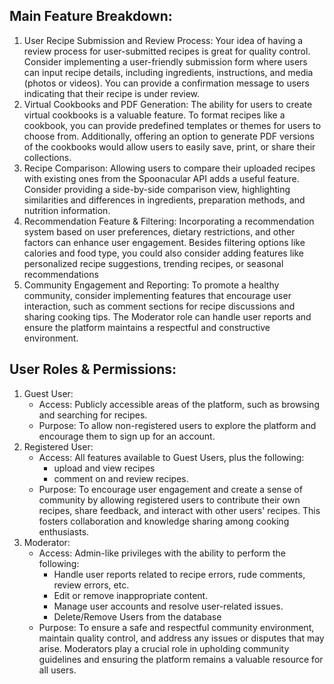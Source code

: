 ## Main Feature Breakdown:
1. User Recipe Submission and Review Process: Your idea of having a review process for user-submitted recipes is great for quality control. Consider implementing a user-friendly submission form where users can input recipe details, including ingredients, instructions, and media (photos or videos). You can provide a confirmation message to users indicating that their recipe is under review.
2. Virtual Cookbooks and PDF Generation: The ability for users to create virtual cookbooks is a valuable feature. To format recipes like a cookbook, you can provide predefined templates or themes for users to choose from. Additionally, offering an option to generate PDF versions of the cookbooks would allow users to easily save, print, or share their collections.
3. Recipe Comparison: Allowing users to compare their uploaded recipes with existing ones from the Spoonacular API adds a useful feature. Consider providing a side-by-side comparison view, highlighting similarities and differences in ingredients, preparation methods, and nutrition information.
4. Recommendation Feature & Filtering: Incorporating a recommendation system based on user preferences, dietary restrictions, and other factors can enhance user engagement. Besides filtering options like calories and food type, you could also consider adding features like personalized recipe suggestions, trending recipes, or seasonal recommendations
5. Community Engagement and Reporting: To promote a healthy community, consider implementing features that encourage user interaction, such as comment sections for recipe discussions and sharing cooking tips. The Moderator role can handle user reports and ensure the platform maintains a respectful and constructive environment.

## User Roles & Permissions:
1. Guest User:
   -  Access: Publicly accessible areas of the platform, such as browsing and searching for recipes.
   -  Purpose: To allow non-registered users to explore the platform and encourage them to sign up for an account.
2. Registered User:
   -  Access: All features available to Guest Users, plus the following:
      -  upload and view recipes
      -  comment on and review recipes.
   -  Purpose: To encourage user engagement and create a sense of community by allowing registered users to contribute their own recipes, share feedback, and interact with other users' recipes. This fosters collaboration and knowledge sharing among cooking enthusiasts.
3. Moderator:
   -  Access: Admin-like privileges with the ability to perform the following:
      -  Handle user reports related to recipe errors, rude comments, review errors, etc.
      -  Edit or remove inappropriate content.
      -  Manage user accounts and resolve user-related issues.
      -  Delete/Remove Users from the database
   -  Purpose: To ensure a safe and respectful community environment, maintain quality control, and address any issues or disputes that may arise. Moderators play a crucial role in upholding community guidelines and ensuring the platform remains a valuable resource for all users.